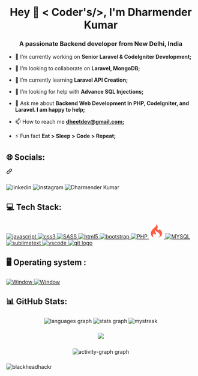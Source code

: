 <h1 align="center">Hey 👋 < Coder's/>, I'm Dharmender Kumar </h1>
<h3 align="center">A passionate Backend developer from New Delhi, India</h3>



- 🔭 I’m currently working on **Senior Laravel & CodeIgniter Development;**

- 👯 I’m looking to collaborate on  **Laravel, MongoDB;**

- 🌱 I’m currently learning  **Laravel API Creation;**

- 🤝 I’m looking for help with   **Advance SQL Injections;**

- 💬 Ask me about   **Backend Web Development In PHP, CodeIgniter, and Laravel. I am happy to help;**

- 📫 How to reach me  **dheetdev@gmail.com;**

- ⚡ Fun fact   **Eat > Sleep > Code > Repeat;**

###
###
<div class="markdown-heading" dir="auto"><h2 align="left" class="heading-element" dir="auto">🌐 Socials:</h2><a id="user-content--socials" class="anchor" aria-label="Permalink: 🌐 Socials:" href="#-socials"><svg class="octicon octicon-link" viewBox="0 0 16 16" version="1.1" width="16" height="16" aria-hidden="true"><path d="m7.775 3.275 1.25-1.25a3.5 3.5 0 1 1 4.95 4.95l-2.5 2.5a3.5 3.5 0 0 1-4.95 0 .751.751 0 0 1 .018-1.042.751.751 0 0 1 1.042-.018 1.998 1.998 0 0 0 2.83 0l2.5-2.5a2.002 2.002 0 0 0-2.83-2.83l-1.25 1.25a.751.751 0 0 1-1.042-.018.751.751 0 0 1-.018-1.042Zm-4.69 9.64a1.998 1.998 0 0 0 2.83 0l1.25-1.25a.751.751 0 0 1 1.042.018.751.751 0 0 1 .018 1.042l-1.25 1.25a3.5 3.5 0 1 1-4.95-4.95l2.5-2.5a3.5 3.5 0 0 1 4.95 0 .751.751 0 0 1-.018 1.042.751.751 0 0 1-1.042.018 1.998 1.998 0 0 0-2.83 0l-2.5 2.5a1.998 1.998 0 0 0 0 2.83Z"></path></svg></a></div>

###
<div align="left">
<!--   <a href="https://codepen.io/developerroshan" target="_blank">
    <img src="https://raw.githubusercontent.com/maurodesouza/profile-readme-generator/master/src/assets/icons/social/codepen/default.svg" width="52" height="40" alt="codepen"  />
  </a> -->
  <a href="https://www.linkedin.com/in/developerdharmender" target="_blank" style="text-decoration:none;">
    <img src="https://raw.githubusercontent.com/maurodesouza/profile-readme-generator/master/src/assets/icons/social/linkedin/default.svg" width="52" height="40" alt="linkedin"  />
  </a>
  <a href="https://www.instagram.com/goutamji11/" target="_blank" style="text-decoration:none;">
    <img src="https://raw.githubusercontent.com/maurodesouza/profile-readme-generator/master/src/assets/icons/social/instagram/default.svg" width="52" height="40" alt="instagram"  />
  </a>
<a href="https://leetcode.com/u/wddevelopers/" target="_blank" style="text-decoration:none;">
  <img src="https://raw.githubusercontent.com/rahuldkjain/github-profile-readme-generator/master/src/images/icons/Social/leet-code.svg" alt="Dharmender Kumar" width="52" height="40" />
</a>

</div>

###

<h2 align="left">💻 Tech Stack: </h2>

###

<div align="left">
   <a href="https://developer.mozilla.org/en-US/docs/Web/JavaScript" target="_blank" rel="noreferrer">
    <img src="https://cdn.jsdelivr.net/gh/devicons/devicon/icons/javascript/javascript-original.svg" height="40" width="52" alt="javascript"  />
  </a>
 
  <a href="https://www.w3schools.com/css/" target="_blank" rel="noreferrer">
    <img src="https://cdn.jsdelivr.net/gh/devicons/devicon/icons/css3/css3-original.svg" height="40" width="52" alt="css3"  />
  </a>
  <a href="https://sass-lang.com/" target="_blank" rel="noreferrer">
    <img src="https://user-images.githubusercontent.com/25181517/192158956-48192682-23d5-4bfc-9dfb-6511ade346bc.png" height="40" width="40" alt="SASS"  />
  </a>
  <a href="https://www.w3.org/html/" target="_blank" rel="noreferrer">
    <img src="https://cdn.jsdelivr.net/gh/devicons/devicon/icons/html5/html5-original.svg" height="40" width="52" alt="html5"  />
  </a>
<!--   <a href="https://angular.io" target="_blank" rel="noreferrer">
    <img src="https://cdn.jsdelivr.net/gh/devicons/devicon/icons/angularjs/angularjs-original.svg" height="40" width="52" alt="angularjs"  />
  </a> -->
  <a href="https://getbootstrap.com" target="_blank" rel="noreferrer">
    <img src="https://cdn.jsdelivr.net/gh/devicons/devicon/icons/bootstrap/bootstrap-original.svg" height="40" width="52" alt="bootstrap"  />
  </a>
  <a href="https://www.php.net/" target="_blank" rel="noreferrer">
    <img src="https://github.com/marwin1991/profile-technology-icons/assets/76662862/dbbc299a-8356-45e4-9d2e-a6c21b4569cf" height="40" width="45" alt="PHP"  />
  </a>
  <a href="https://www.codeigniter.com/" target="_blank" rel="noreferrer">
    <img src="https://raw.githubusercontent.com/github/explore/8ee96fad80808783c9ce27ca065200aa3c42c9db/topics/codeigniter/codeigniter.png" width="40" height="40" alt="codeigniter logo">
  </a>
  <a href="https://www.mysql.com/" target="_blank" rel="noreferrer">
    <img src="https://user-images.githubusercontent.com/25181517/183896128-ec99105a-ec1a-4d85-b08b-1aa1620b2046.png" height="40" width="45" alt="MYSQL"  />
  </a>
  <a href="https://www.sublimetext.com/" target="_blank" rel="noreferrer">
    <img src="https://user-images.githubusercontent.com/25181517/190887576-6653f877-8439-4521-82f3-403086ead892.png" height="40" width="52" alt="sublimetext"  />
  </a>
  <a href="https://code.visualstudio.com/" target="_blank" rel="noreferrer">
    <img src="https://cdn.jsdelivr.net/gh/devicons/devicon/icons/vscode/vscode-original.svg" height="40" width="52" alt="vscode"  />
  </a>
  <a href="https://git-scm.com/" target="_blank" rel="noreferrer">
    <img src="https://cdn.jsdelivr.net/gh/devicons/devicon/icons/git/git-original.svg" height="40" width="52" alt="git logo"  />
  </a>
</div>

###

###
<h2 align="left"> 🖥️ Operating system : </h2>

###

 <a href="https://www.microsoft.com/en-in/windows" target="_blank" rel="noreferrer">
    <img src="https://user-images.githubusercontent.com/25181517/186884150-05e9ff6d-340e-4802-9533-2c3f02363ee3.png" height="40" width="40" alt="Window"  />
  </a>

  <a href="https://www.apple.com/in/mac/" target="_blank" rel="noreferrer">
    <img src="https://user-images.githubusercontent.com/25181517/186884152-ae609cca-8cf1-4175-8d60-1ce1fa078ca2.png" height="40" width="40" alt="Window"  />
  </a>

###

<h2 align="left">📊 GitHub Stats: </h2>

###
<div align="center">
    <img src="https://github-readme-stats.vercel.app/api/top-langs?locale=en&hide_title=false&layout=compact&card_width=320&langs_count=5&theme=dracula&hide_border=false&username=blackheadhackr" height="150" alt="languages graph"  />
    <img src="https://github-readme-stats.vercel.app/api?hide_title=false&hide_rank=false&show_icons=true&include_all_commits=true&count_private=true&disable_animations=false&theme=dracula&locale=en&hide_border=false&username=blackheadhackr" height="150" alt="stats graph"  />
<img src="https://github-readme-streak-stats.herokuapp.com/?user=blackheadhackr&theme=dracula" alt="mystreak"/>
</div>

###
<div align="center">
<img src="https://github-profile-trophy.vercel.app/?username=blackheadhackr&theme=onedark" />
</div>

###
###
<div align="center">
<img src="https://github-readme-activity-graph.vercel.app/graph?username=blackheadhackr&radius=16&theme=react&area=true&order=5" height="300" alt="activity-graph graph" />
</div>

###
<p align="left"> <img src="https://komarev.com/ghpvc/?username=blackheadhackr&label=Profile%20views&color=0e75b6&style=flat" alt="blackheadhackr" /> </p>
